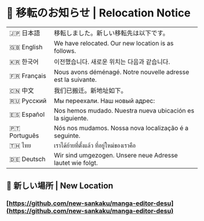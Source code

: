 # 📢 移転のお知らせ | Relocation Notice

<table>
  <tr>
    <td>🇯🇵 日本語</td>
    <td>移転しました。新しい移転先は以下です。</td>
  </tr>
  <tr>
    <td>🇬🇧 English</td>
    <td>We have relocated. Our new location is as follows.</td>
  </tr>
  <tr>
    <td>🇰🇷 한국어</td>
    <td>이전했습니다. 새로운 위치는 다음과 같습니다.</td>
  </tr>
  <tr>
    <td>🇫🇷 Français</td>
    <td>Nous avons déménagé. Notre nouvelle adresse est la suivante.</td>
  </tr>
  <tr>
    <td>🇨🇳 中文</td>
    <td>我们已搬迁。新地址如下。</td>
  </tr>
  <tr>
    <td>🇷🇺 Русский</td>
    <td>Мы переехали. Наш новый адрес:</td>
  </tr>
  <tr>
    <td>🇪🇸 Español</td>
    <td>Nos hemos mudado. Nuestra nueva ubicación es la siguiente.</td>
  </tr>
  <tr>
    <td>🇵🇹 Português</td>
    <td>Nós nos mudamos. Nossa nova localização é a seguinte.</td>
  </tr>
  <tr>
    <td>🇹🇭 ไทย</td>
    <td>เราได้ย้ายที่ตั้งแล้ว ที่อยู่ใหม่ของเราคือ</td>
  </tr>
  <tr>
    <td>🇩🇪 Deutsch</td>
    <td>Wir sind umgezogen. Unsere neue Adresse lautet wie folgt.</td>
  </tr>
</table>

## 🔗 新しい場所 | New Location
### [https://github.com/new-sankaku/manga-editor-desu](https://github.com/new-sankaku/manga-editor-desu)
